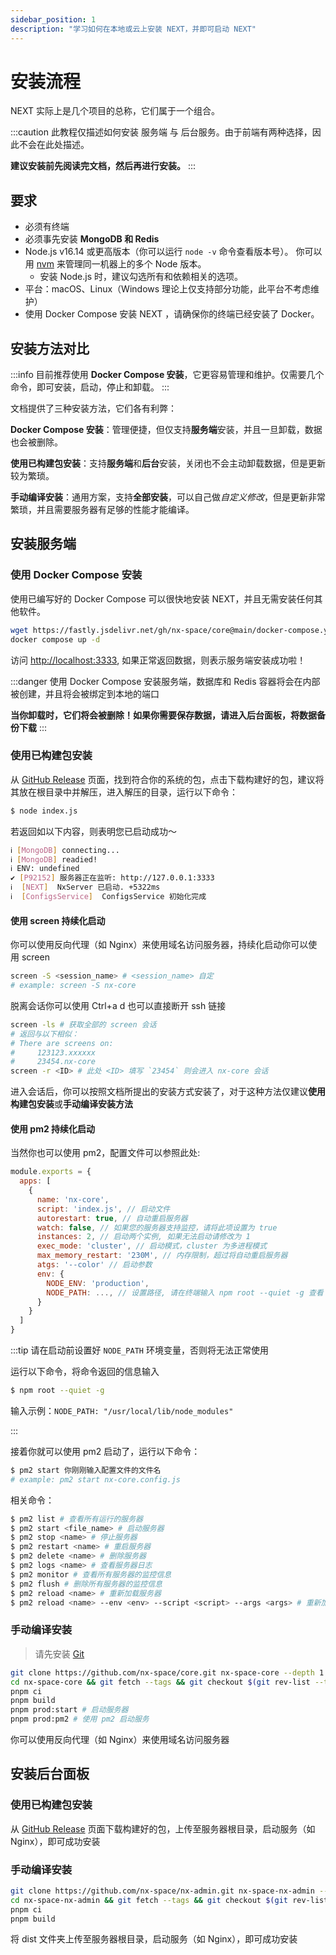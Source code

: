 ```yaml
---
sidebar_position: 1
description: "学习如何在本地或云上安装 NEXT，并即可启动 NEXT"
---
```


# 安装流程

NEXT 实际上是几个项目的总称，它们属于一个组合。

:::caution
此教程仅描述如何安装 服务端 与 后台服务。由于前端有两种选择，因此不会在此处描述。

**建议安装前先阅读完文档，然后再进行安装。**
:::

## 要求

- 必须有终端
- 必须事先安装 **MongoDB 和 Redis**
- Node.js v16.14 或更高版本（你可以运行 `node -v` 命令查看版本号）。 你可以用 [nvm](https://github.com/nvm-sh/nvm) 来管理同一机器上的多个 Node 版本。
  - 安装 Node.js 时，建议勾选所有和依赖相关的选项。
- 平台：macOS、Linux（Windows 理论上仅支持部分功能，此平台不考虑维护）
- 使用 Docker Compose 安装 NEXT ，请确保你的终端已经安装了 Docker。

## 安装方法对比

:::info
目前推荐使用 **Docker Compose 安装**，它更容易管理和维护。仅需要几个命令，即可安装，启动，停止和卸载。
:::

文档提供了三种安装方法，它们各有利弊：

**Docker Compose 安装**：管理便捷，但仅支持**服务端**安装，并且一旦卸载，数据也会被删除。

**使用已构建包安装**：支持**服务端**和**后台**安装，关闭也不会主动卸载数据，但是更新较为繁琐。

**手动编译安装**：通用方案，支持**全部安装**，可以自己做*自定义修改*，但是更新非常繁琐，并且需要服务器有足够的性能才能编译。

## 安装服务端

### 使用 Docker Compose 安装

使用已编写好的 Docker Compose 可以很快地安装 NEXT，并且无需安装任何其他软件。

```bash
wget https://fastly.jsdelivr.net/gh/nx-space/core@main/docker-compose.yml
docker compose up -d
```

访问 [http://localhost:3333](http://localhost:3333), 如果正常返回数据，则表示服务端安装成功啦！


:::danger
使用 Docker Compose 安装服务端，数据库和 Redis 容器将会在内部被创建，并且将会被绑定到本地的端口

**当你卸载时，它们将会被删除！如果你需要保存数据，请进入后台面板，将数据备份下载**
:::

### 使用已构建包安装

从 [GitHub Release](https://github.com/nx-space/core/releases) 页面，找到符合你的系统的包，点击下载构建好的包，建议将其放在根目录中并解压，进入解压的目录，运行以下命令：

```bash
$ node index.js
```

若返回如以下内容，则表明您已启动成功～

```bash
ℹ [MongoDB] connecting...                                                                                             
ℹ [MongoDB] readied!                                                                                                  
ℹ ENV: undefined                                                                                                
✔ [P92152] 服务器正在监听: http://127.0.0.1:3333                                                                                                     
ℹ  [NEXT]  NxServer 已启动. +5322ms                                                                                                    
ℹ  [ConfigsService]  ConfigsService 初始化完成                                                                                                         
```

#### 使用 screen 持续化启动

你可以使用反向代理（如 Nginx）来使用域名访问服务器，持续化启动你可以使用 screen

```bash
screen -S <session_name> # <session_name> 自定
# example: screen -S nx-core
```

脱离会话你可以使用 Ctrl+a d 也可以直接断开 ssh 链接

```bash
screen -ls # 获取全部的 screen 会话
# 返回与以下相似：
# There are screens on:
#     123123.xxxxxx
#     23454.nx-core
screen -r <ID> # 此处 <ID> 填写 `23454` 则会进入 nx-core 会话
```

进入会话后，你可以按照文档所提出的安装方式安装了，对于这种方法仅建议**使用构建包安装**或**手动编译安装方法**

#### 使用 pm2 持续化启动

当然你也可以使用 pm2，配置文件可以参照此处:

```js
module.exports = {
  apps: [
    {
      name: 'nx-core',
      script: 'index.js', // 启动文件
      autorestart: true, // 自动重启服务器
      watch: false, // 如果您的服务器支持监控，请将此项设置为 true
      instances: 2, // 启动两个实例, 如果无法启动请修改为 1
      exec_mode: 'cluster', // 启动模式，cluster 为多进程模式
      max_memory_restart: '230M', // 内存限制，超过将自动重启服务器
      atgs: '--color' // 启动参数
      env: {
        NODE_ENV: 'production',
        NODE_PATH: ..., // 设置路径, 请在终端输入 npm root --quiet -g 查看
      }
    }
  ]
}
```

:::tip
请在启动前设置好 `NODE_PATH` 环境变量，否则将无法正常使用

运行以下命令，将命令返回的信息输入

```bash
$ npm root --quiet -g
```

输入示例：`NODE_PATH: "/usr/local/lib/node_modules"`

:::

接着你就可以使用 pm2 启动了，运行以下命令：

```bash
$ pm2 start 你刚刚输入配置文件的文件名
# example: pm2 start nx-core.config.js
```

相关命令：

```bash
$ pm2 list # 查看所有运行的服务器
$ pm2 start <file_name> # 启动服务器
$ pm2 stop <name> # 停止服务器
$ pm2 restart <name> # 重启服务器
$ pm2 delete <name> # 删除服务器
$ pm2 logs <name> # 查看服务器日志
$ pm2 monitor # 查看所有服务器的监控信息
$ pm2 flush # 删除所有服务器的监控信息
$ pm2 reload <name> # 重新加载服务器
$ pm2 reload <name> --env <env> --script <script> --args <args> # 重新加载服务器并设置环境变量、脚本和参数

```

### 手动编译安装

> 请先安装 [Git](https://git-scm.com/)

```bash
git clone https://github.com/nx-space/core.git nx-space-core --depth 1
cd nx-space-core && git fetch --tags && git checkout $(git rev-list --tags --max-count=1) 
pnpm ci
pnpm build
pnpm prod:start # 启动服务器
pnpm prod:pm2 # 使用 pm2 启动服务
```

你可以使用反向代理（如 Nginx）来使用域名访问服务器

## 安装后台面板

### 使用已构建包安装


从 [GitHub Release](https://github.com/nx-space/nx-admin/releases) 页面下载构建好的包，上传至服务器根目录，启动服务（如 Nginx），即可成功安装

### 手动编译安装


```bash
git clone https://github.com/nx-space/nx-admin.git nx-space-nx-admin --depth 1
cd nx-space-nx-admin && git fetch --tags && git checkout $(git rev-list --tags --max-count=1) 
pnpm ci
pnpm build
```

将 dist 文件夹上传至服务器根目录，启动服务（如 Nginx），即可成功安装